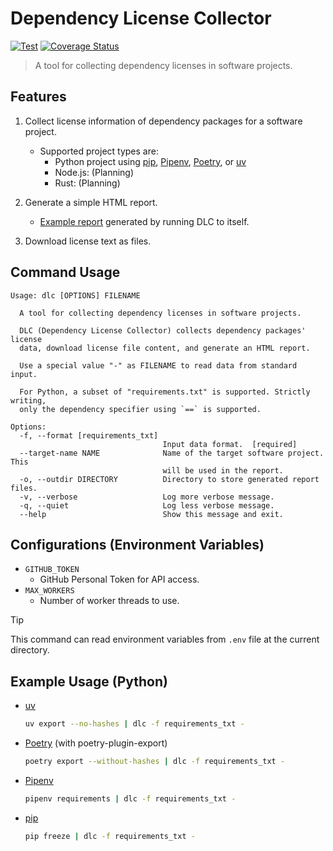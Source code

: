 <!-- markdownlint-disable no-inline-html -->

# Dependency License Collector

[![Test](https://github.com/sgryjp/dependency-license-collector/actions/workflows/ci.yaml/badge.svg)](https://github.com/sgryjp/dependency-license-collector/actions/workflows/ci.yaml)
[![Coverage Status](https://coveralls.io/repos/github/sgryjp/dependency-license-collector/badge.svg?branch=ci/use-coveralls)](https://coveralls.io/github/sgryjp/dependency-license-collector?branch=ci/use-coveralls)

> A tool for collecting dependency licenses in software projects.

## Features

1. Collect license information of dependency packages for a software project.

   - Supported project types are:
     - Python project using [pip], [Pipenv], [Poetry], or [uv]
     - Node.js: (Planning)
     - Rust: (Planning)

2. Generate a simple HTML report.

   - [Example report](https://sgryjp.github.io/dependency-license-collector/)
     generated by running DLC to itself.

3. Download license text as files.

## Command Usage

```text
Usage: dlc [OPTIONS] FILENAME

  A tool for collecting dependency licenses in software projects.

  DLC (Dependency License Collector) collects dependency packages' license
  data, download license file content, and generate an HTML report.

  Use a special value "-" as FILENAME to read data from standard input.

  For Python, a subset of "requirements.txt" is supported. Strictly writing,
  only the dependency specifier using `==` is supported.

Options:
  -f, --format [requirements_txt]
                                  Input data format.  [required]
  --target-name NAME              Name of the target software project. This
                                  will be used in the report.
  -o, --outdir DIRECTORY          Directory to store generated report files.
  -v, --verbose                   Log more verbose message.
  -q, --quiet                     Log less verbose message.
  --help                          Show this message and exit.
```

## Configurations (Environment Variables)

- `GITHUB_TOKEN`
  - GitHub Personal Token for API access.
- `MAX_WORKERS`
  - Number of worker threads to use.

> [!TIP]
> This command can read environment variables from `.env` file at the current directory.

## Example Usage (Python)

- [uv]

  ```sh
  uv export --no-hashes | dlc -f requirements_txt -
  ```

- [Poetry] (with poetry-plugin-export)

  ```sh
  poetry export --without-hashes | dlc -f requirements_txt -
  ```

- [Pipenv]

  ```sh
  pipenv requirements | dlc -f requirements_txt -
  ```

- [pip]

  ```sh
  pip freeze | dlc -f requirements_txt -
  ```

[pip]: https://pip.pypa.io/
[Pipenv]: https://pipenv.pypa.io/en/latest/
[Poetry]: https://python-poetry.org/
[uv]: https://docs.astral.sh/uv/
